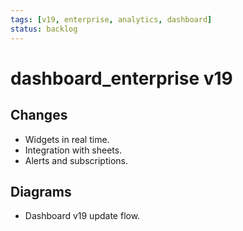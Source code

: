 ```yaml
---
tags: [v19, enterprise, analytics, dashboard]
status: backlog
---
```

# dashboard_enterprise v19

## Changes
- Widgets in real time.
- Integration with sheets.
- Alerts and subscriptions.

## Diagrams
- Dashboard v19 update flow.




